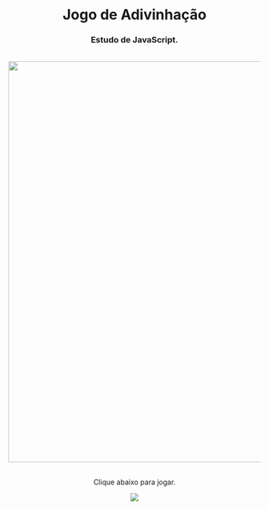 <h1 align="center">
  Jogo de Adivinhação</h1>
<h3 align="center">Estudo de JavaScript.</h3>
<br>

<div align="center">
  <img width="800px" src="https://github.com/feliperyo/divination-game/blob/master/assets/mockup.png?raw=true"/>
</div>

<br>
<p align="center">Clique abaixo para jogar.</p>

<div align="center">
<a href="https://feliperyo.github.io/divination-game/" target="_blank"><img src="https://img.shields.io/website-up-down-green-red/http/monip.org.svg"></a>
</div>
